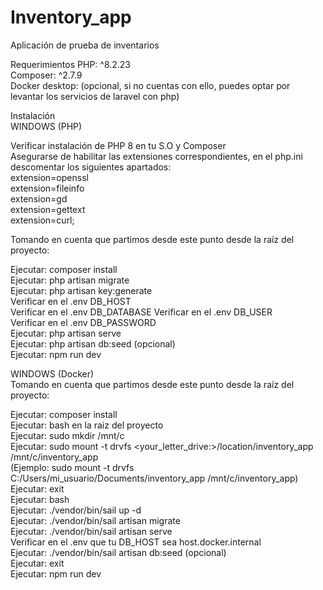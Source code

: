 # Inventory_app
Aplicación de prueba de inventarios


Requerimientos
PHP: ^8.2.23  
Composer: ^2.7.9  
Docker desktop: (opcional, si no cuentas con ello, puedes optar por levantar los servicios de laravel con php)  

Instalación  
WINDOWS (PHP)  

Verificar instalación de PHP 8 en tu S.O y Composer  
Asegurarse de habilitar las extensiones correspondientes, en el php.ini descomentar los siguientes apartados:  
extension=openssl  
extension=fileinfo  
extension=gd  
extension=gettext  
extension=curl;  

Tomando en cuenta que partimos desde este punto desde la raíz del proyecto:  

Ejecutar: composer install  
Ejecutar: php artisan migrate  
Ejecutar: php artisan key:generate  
Verificar en el .env DB_HOST  
Verificar en el .env DB_DATABASE 
Verificar en el .env DB_USER  
Verificar en el .env DB_PASSWORD  
Ejecutar: php artisan serve  
Ejecutar: php artisan db:seed (opcional)  
Ejecutar: npm run dev  


WINDOWS (Docker) <Recomendado>  
Tomando en cuenta que partimos desde este punto desde la raíz del proyecto:  

Ejecutar: composer install  
Ejecutar: bash en la raiz del proyecto  
Ejecutar: sudo mkdir /mnt/c  
Ejecutar: sudo mount -t drvfs <your_letter_drive:>/location/inventory_app /mnt/c/inventory_app  
(Ejemplo: sudo mount -t drvfs C:/Users/mi_usuario/Documents/inventory_app /mnt/c/inventory_app)  
Ejecutar: exit    
Ejecutar: bash  
Ejecutar: ./vendor/bin/sail up -d  
Ejecutar: ./vendor/bin/sail artisan migrate  
Ejecutar: ./vendor/bin/sail artisan serve  
Verificar en el .env que tu DB_HOST sea host.docker.internal  
Ejecutar: ./vendor/bin/sail artisan db:seed (opcional)  
Ejecutar: exit  
Ejecutar: npm run dev  